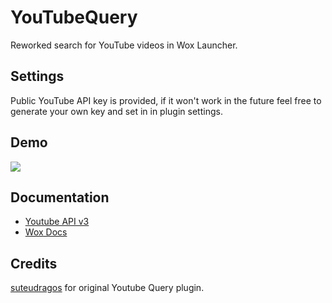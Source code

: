 # YouTubeQuery
Reworked search for YouTube videos in Wox Launcher.

## Settings
Public YouTube API key is provided, if it won't work in the future
feel free to generate your own key and set in in plugin settings.

## Demo
![](https://i.imgur.com/ypGEIHs.png)

## Documentation
- [Youtube API v3](https://developers.google.com/youtube/v3/getting-started)
- [Wox Docs](http://doc.wox.one/en/)

## Credits
[suteudragos](https://github.com/suteudragos) for original Youtube Query plugin.
